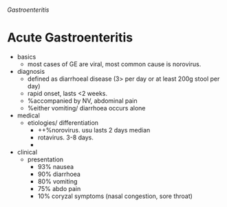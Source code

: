 ###### Gastroenteritis

# Acute Gastroenteritis
- basics
    + most cases of GE are viral, most common cause is norovirus. 
- diagnosis
    + defined as diarrhoeal disease (3> per day or at least 200g stool per day)
    + rapid onset, lasts <2 weeks. 
    + %accompanied by NV, abdominal pain
    + %either vomiting/ diarrhoea occurs alone
- medical
    + etiologies/ differentiation
        * ++%norovirus. usu lasts 2 days median
        * rotavirus. 3-8 days.
        * 
- clinical
    + presentation
        * 93% nausea
        * 90% diarrhoea
        * 80% vomiting
        * 75% abdo pain
        * 10% coryzal symptoms (nasal congestion, sore throat)
